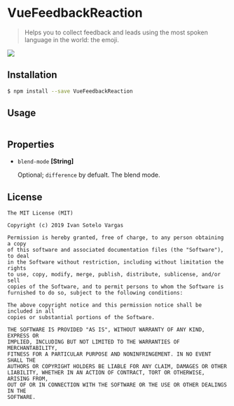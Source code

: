 # VueFeedbackReaction

> Helps you to collect feedback and leads using the most spoken language in the world: the emoji.


<a target="_blank" href="https://travis-ci.org/IvanSotelo/VueFeedbackReaction"><img src="https://travis-ci.org/IvanSotelo/VueFeedbackReaction.svg?branch=master"></a>

## Installation

``` bash
$ npm install --save VueFeedbackReaction
```


## Usage

``` vue

```

## Properties

* `blend-mode` **[String]**

  Optional; `difference` by defualt. The blend mode.


## License

```
The MIT License (MIT)

Copyright (c) 2019 Ivan Sotelo Vargas

Permission is hereby granted, free of charge, to any person obtaining a copy
of this software and associated documentation files (the "Software"), to deal
in the Software without restriction, including without limitation the rights
to use, copy, modify, merge, publish, distribute, sublicense, and/or sell
copies of the Software, and to permit persons to whom the Software is
furnished to do so, subject to the following conditions:

The above copyright notice and this permission notice shall be included in all
copies or substantial portions of the Software.

THE SOFTWARE IS PROVIDED "AS IS", WITHOUT WARRANTY OF ANY KIND, EXPRESS OR
IMPLIED, INCLUDING BUT NOT LIMITED TO THE WARRANTIES OF MERCHANTABILITY,
FITNESS FOR A PARTICULAR PURPOSE AND NONINFRINGEMENT. IN NO EVENT SHALL THE
AUTHORS OR COPYRIGHT HOLDERS BE LIABLE FOR ANY CLAIM, DAMAGES OR OTHER
LIABILITY, WHETHER IN AN ACTION OF CONTRACT, TORT OR OTHERWISE, ARISING FROM,
OUT OF OR IN CONNECTION WITH THE SOFTWARE OR THE USE OR OTHER DEALINGS IN THE
SOFTWARE.
```
